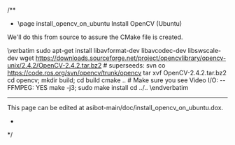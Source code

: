 
/**
 * \page install_opencv_on_ubuntu Install OpenCV (Ubuntu)

We'll do this from source to assure the CMake file is created.

\verbatim
sudo apt-get install libavformat-dev libavcodec-dev libswscale-dev
wget https://downloads.sourceforge.net/project/opencvlibrary/opencv-unix/2.4.2/OpenCV-2.4.2.tar.bz2  # superseeds: svn co https://code.ros.org/svn/opencv/trunk/opencv
tar xvf OpenCV-2.4.2.tar.bz2
cd opencv; mkdir build; cd build
cmake ..  # Make sure you see Video I/O: -- FFMPEG: YES
make -j3; sudo make install
cd ../..
\endverbatim

<hr>

This page can be edited at asibot-main/doc/install_opencv_on_ubuntu.dox.

*
*/

